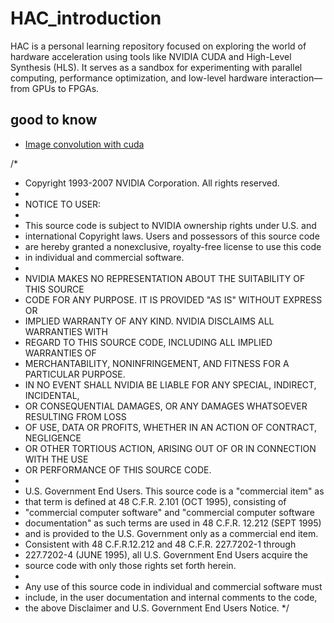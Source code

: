 # HAC_introduction
HAC is a personal learning repository focused on exploring the world of hardware acceleration using tools like NVIDIA CUDA and High-Level Synthesis (HLS). It serves as a sandbox for experimenting with parallel computing, performance optimization, and low-level hardware interaction—from GPUs to FPGAs.

## good to know
- [Image convolution with cuda](https://developer.download.nvidia.com/compute/cuda/1.1-Beta/x86_64_website/projects/convolutionSeparable/doc/convolutionSeparable.pdf)


/*
 * Copyright 1993-2007 NVIDIA Corporation.  All rights reserved.
 *
 * NOTICE TO USER:   
 *
 * This source code is subject to NVIDIA ownership rights under U.S. and 
 * international Copyright laws.  Users and possessors of this source code 
 * are hereby granted a nonexclusive, royalty-free license to use this code 
 * in individual and commercial software.
 *
 * NVIDIA MAKES NO REPRESENTATION ABOUT THE SUITABILITY OF THIS SOURCE 
 * CODE FOR ANY PURPOSE.  IT IS PROVIDED "AS IS" WITHOUT EXPRESS OR 
 * IMPLIED WARRANTY OF ANY KIND.  NVIDIA DISCLAIMS ALL WARRANTIES WITH 
 * REGARD TO THIS SOURCE CODE, INCLUDING ALL IMPLIED WARRANTIES OF 
 * MERCHANTABILITY, NONINFRINGEMENT, AND FITNESS FOR A PARTICULAR PURPOSE.
 * IN NO EVENT SHALL NVIDIA BE LIABLE FOR ANY SPECIAL, INDIRECT, INCIDENTAL, 
 * OR CONSEQUENTIAL DAMAGES, OR ANY DAMAGES WHATSOEVER RESULTING FROM LOSS 
 * OF USE, DATA OR PROFITS,  WHETHER IN AN ACTION OF CONTRACT, NEGLIGENCE 
 * OR OTHER TORTIOUS ACTION,  ARISING OUT OF OR IN CONNECTION WITH THE USE 
 * OR PERFORMANCE OF THIS SOURCE CODE.  
 *
 * U.S. Government End Users.   This source code is a "commercial item" as 
 * that term is defined at  48 C.F.R. 2.101 (OCT 1995), consisting  of 
 * "commercial computer  software"  and "commercial computer software 
 * documentation" as such terms are  used in 48 C.F.R. 12.212 (SEPT 1995) 
 * and is provided to the U.S. Government only as a commercial end item.  
 * Consistent with 48 C.F.R.12.212 and 48 C.F.R. 227.7202-1 through 
 * 227.7202-4 (JUNE 1995), all U.S. Government End Users acquire the 
 * source code with only those rights set forth herein. 
 *
 * Any use of this source code in individual and commercial software must 
 * include, in the user documentation and internal comments to the code,
 * the above Disclaimer and U.S. Government End Users Notice.
 */
